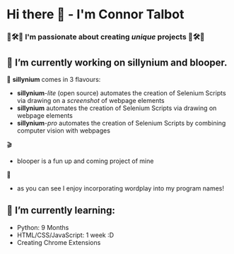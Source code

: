 # Hi there 👋 - I'm Connor Talbot
### 🎼🛠🧪 I'm passionate about creating *unique* projects 🎼🛠🧪 ###

<!--
**con-dog/con-dog** is a ✨ _special_ ✨ repository because its `README.md` (this file) appears on your GitHub profile.
-->

## 🔭 I’m currently working on sillynium and blooper. ##
🤡 
**sillynium** comes in 3 flavours:
  - **sillynium**-*lite* (open source) automates the creation of Selenium Scripts via drawing on a *screenshot* of webpage elements
  - **sillynium** automates the creation of Selenium Scripts via drawing on webpage elements
  - **sillynium**-*pro* automates the creation of Selenium Scripts by combining computer vision with webpages


🎬 
  - blooper is a fun up and coming project of mine


📜
  - as you can see I enjoy incorporating wordplay into my program names!

 
## 🌱 I’m currently learning:
- Python: 9 Months
- HTML/CSS/JavaScript: 1 week :D
- Creating Chrome Extensions
